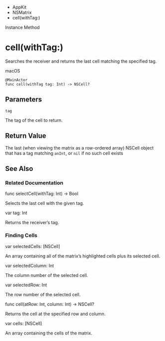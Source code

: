 

- AppKit
- NSMatrix
-  cell(withTag:) 

Instance Method

# cell(withTag:)

Searches the receiver and returns the last cell matching the specified tag.

macOS

``` source
@MainActor
func cell(withTag tag: Int) -> NSCell?
```

## Parameters 

`tag`  

The tag of the cell to return.

## Return Value

The last (when viewing the matrix as a row-ordered array) NSCell object that has a tag matching `anInt`, or `nil` if no such cell exists

## See Also

### Related Documentation

func selectCell(withTag: Int) -> Bool

Selects the last cell with the given tag.

var tag: Int

Returns the receiver’s tag.

### Finding Cells

var selectedCells: [NSCell]

An array containing all of the matrix’s highlighted cells plus its selected cell.

var selectedColumn: Int

The column number of the selected cell.

var selectedRow: Int

The row number of the selected cell.

func cell(atRow: Int, column: Int) -> NSCell?

Returns the cell at the specified row and column.

var cells: [NSCell]

An array containing the cells of the matrix.


